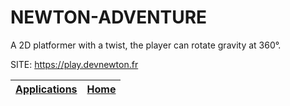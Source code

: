 # NEWTON-ADVENTURE

 A 2D platformer with a twist, the player can rotate gravity at 360°.

 SITE: https://play.devnewton.fr

 | [Applications](https://portable-linux-apps.github.io/apps.html) | [Home](https://portable-linux-apps.github.io)
 | --- | --- |
